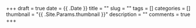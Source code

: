 +++ 
draft = true
date = {{ .Date }}
title = ""
slug = "" 
tags = []
categories = []
thumbnail = "{{ .Site.Params.thumbnail }}"
description = ""
comments = true
+++
